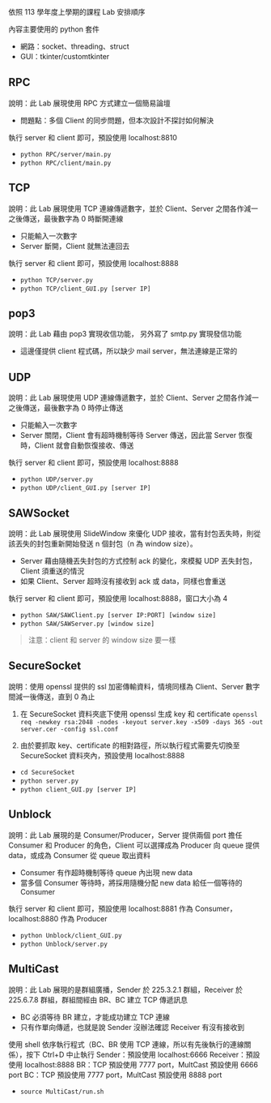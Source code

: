 依照 113 學年度上學期的課程 Lab 安排順序

內容主要使用的 python 套件
- 網路：socket、threading、struct
- GUI：tkinter/customtkinter

## RPC

說明：此 Lab 展現使用 RPC 方式建立一個簡易論壇
- 問題點：多個 Client 的同步問題，但本次設計不探討如何解決

執行 server 和 client 即可，預設使用 localhost:8810
- `python RPC/server/main.py`
- `python RPC/client/main.py`

## TCP

說明：此 Lab 展現使用 TCP 連線傳遞數字，並於 Client、Server 之間各作減一之後傳送，最後數字為 0 時斷開連線
- 只能輸入一次數字
- Server 斷開，Client 就無法連回去

執行 server 和 client 即可，預設使用 localhost:8888
- `python TCP/server.py`
- `python TCP/client_GUI.py [server IP]`

## pop3

說明：此 Lab 藉由 pop3 實現收信功能， 另外寫了 smtp.py 實現發信功能
- 這邊僅提供 client 程式碼，所以缺少 mail server，無法連線是正常的

## UDP

說明：此 Lab 展現使用 UDP 連線傳遞數字，並於 Client、Server 之間各作減一之後傳送，最後數字為 0 時停止傳送
- 只能輸入一次數字
- Server 關閉，Client 會有超時機制等待 Server 傳送，因此當 Server 恢復時，Client 就會自動恢復接收、傳送 

執行 server 和 client 即可，預設使用 localhost:8888
- `python UDP/server.py`
- `python UDP/client_GUI.py [server IP]`

## SAWSocket

說明：此 Lab 展現使用 SlideWindow 來優化 UDP 接收，當有封包丟失時，則從該丟失的封包重新開始發送 n 個封包（n 為 window size）。
- Server 藉由隨機丟失封包的方式控制 ack 的變化，來模擬 UDP 丟失封包，Client 須重送的情況
- 如果 Client、Server 超時沒有接收到 ack 或 data，同樣也會重送

執行 server 和 client 即可，預設使用 localhost:8888，窗口大小為 4
- `python SAW/SAWClient.py [server IP:PORT] [window size]`
- `python SAW/SAWServer.py [window size]`

> 注意：client 和 server 的 window size 要一樣

## SecureSocket

說明：使用 openssl 提供的 ssl 加密傳輸資料，情境同樣為 Client、Server 數字間減一後傳送，直到 0 為止

1. 在 SecureSocket 資料夾底下使用 openssl 生成 key 和 certificate
`openssl req -newkey rsa:2048 -nodes -keyout server.key -x509 -days 365 -out server.cer -config ssl.conf`

2. 由於要抓取 key、certificate 的相對路徑，所以執行程式需要先切換至 SecureSocket 資料夾內，預設使用 localhost:8888
- `cd SecureSocket`
- `python server.py`
- `python client_GUI.py [server IP]`

## Unblock

說明：此 Lab 展現的是 Consumer/Producer，Server 提供兩個 port 擔任 Consumer 和 Producer 的角色，Client 可以選擇成為 Producer 向 queue 提供 data，或成為 Consumer 從 queue 取出資料
- Consumer 有作超時機制等待 queue 內出現 new data
- 當多個 Consumer 等待時，將採用隨機分配 new data 給任一個等待的 Consumer

執行 server 和 client 即可，預設使用 localhost:8881 作為 Consumer，localhost:8880 作為 Producer
- `python Unblock/client_GUI.py`
- `python Unblock/server.py`

## MultiCast

說明：此 Lab 展現的是群組廣播，Sender 於 225.3.2.1 群組，Receiver 於 225.6.7.8 群組，群組間經由 BR、BC 建立 TCP 傳遞訊息
- BC 必須等待 BR 建立，才能成功建立 TCP 連線
- 只有作單向傳遞，也就是說 Sender 沒辦法確認 Receiver 有沒有接收到

使用 shell 依序執行程式（BC、BR 使用 TCP 連線，所以有先後執行的連線關係），按下 Ctrl+D 中止執行
Sender：預設使用 localhost:6666
Receiver：預設使用 localhost:8888
BR：TCP 預設使用 7777 port，MultCast 預設使用 6666 port
BC：TCP 預設使用 7777 port，MultCast 預設使用 8888 port
- `source MultiCast/run.sh`
